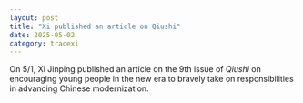 ```yaml
---
layout: post
title: "Xi published an article on Qiushi"
date: 2025-05-02
category: tracexi
---
```


On 5/1, Xi Jinping published an article on the 9th issue of *Qiushi* on encouraging young people in the new era to bravely take on responsibilities in advancing Chinese modernization.
